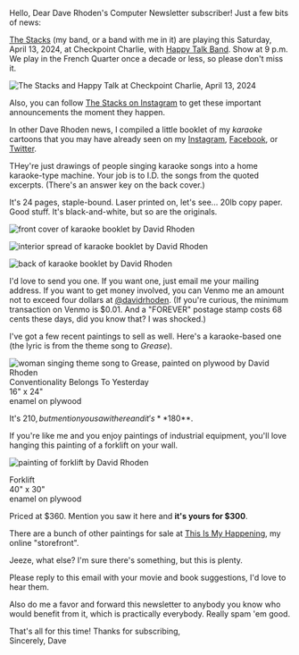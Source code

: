 Hello, Dear Dave Rhoden's Computer Newsletter subscriber! Just a few bits of news:

[The Stacks](https://thestackswebsite.com) (my band, or a band with me in it) are playing this Saturday, April 13, 2024, at Checkpoint Charlie, with [Happy Talk Band](https://lukespurrallen.com). Show at 9 p.m. We play in the French Quarter once a decade or less, so please don't miss it.

![The Stacks and Happy Talk at Checkpoint Charlie, April 13, 2024](https://davidrhoden.com/static/img/designs/Stacks-HTB-checkpoints-apr-13-2024.jpg)

Also, you can follow [The Stacks on Instagram](https://www.instagram.com/thestacksnola) to get these important announcements the moment they happen.

In other Dave Rhoden news, I compiled a little booklet of my _karaoke_ cartoons that you may have already seen on my [Instagram](https://www.instagram.com/thedavidrhoden/), [Facebook](https://www.facebook.com/davidrhoden/), or [Twitter](https://twitter.com/davidrhoden).

THey're just drawings of people singing karaoke songs into a home karaoke-type machine. Your job is to I.D. the songs from the quoted excerpts. (There's an answer key on the back cover.)

It's 24 pages, staple-bound. Laser printed on, let's see... 20lb copy paper. Good stuff. It's black-and-white, but so are the originals.

![front cover of karaoke booklet by David Rhoden](https://davidrhoden.com/static/img/designs/karaoke-booklet-apr-7-2024.jpeg)

![interior spread of karaoke booklet by David Rhoden](https://davidrhoden.com/static/img/designs/karaoke-booklet-interior-2-apr-7-2024.jpeg) 

![back of karaoke booklet by David Rhoden](https://davidrhoden.com/static/img/designs/karaoke-booklet-back-apr-7-2024.jpeg)

I'd love to send you one. If you want one, just email me your mailing address. If you want to get money involved, you can Venmo me an amount not to exceed four dollars at [@davidrhoden](https://venmo.com/u/davidrhoden). (If you're curious, the minimum transaction on Venmo is $0.01. And a "FOREVER" postage stamp costs 68 cents these days, did you know that? I was shocked.)

I've got a few recent paintings to sell as well.
Here's a karaoke-based one (the lyric is from the theme song to _Grease_).

![woman singing theme song to Grease, painted on plywood by David Rhoden](https://davidrhoden.com/static/img/paintings/conventionality-oct-2023-1200.jpg)
Conventionality Belongs To Yesterday<br>
16" x 24"<br>
enamel on plywood

It's $210, but mention you saw it here and it's **$180**.

If you're like me and you enjoy paintings of industrial equipment, you'll love hanging this painting of a forklift on your wall. 

![painting of forklift by David Rhoden](https://thisismyhappening.com/static/img/paintings/forklift-nov-19-2023.jpg)

Forklift<br>
40" x 30"<br>
enamel on plywood

Priced at $360. Mention you saw it here and **it's yours for $300**.

There are a bunch of other paintings for sale at [This Is My Happening](https://thisismyhappening.com), my online "storefront".

Jeeze, what else? I'm sure there's something, but this is plenty.

Please reply to this email with your movie and book suggestions, I'd love to hear them.

Also do me a favor and forward this newsletter to anybody you know who would benefit from it, which is practically everybody. Really spam 'em good.

That's all for this time! Thanks for subscribing,  
Sincerely, Dave